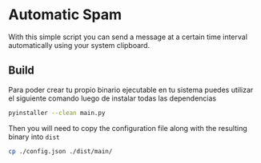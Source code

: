 # Automatic Spam

With this simple script you can send a message at a certain time interval automatically using your system clipboard.

## Build

Para poder crear tu propio binario ejecutable en tu sistema puedes utilizar el siguiente comando luego de instalar todas las dependencias

```bash
pyinstaller --clean main.py
```

Then you will need to copy the configuration file along with the resulting binary into `dist`

```bash
cp ./config.json ./dist/main/
```
